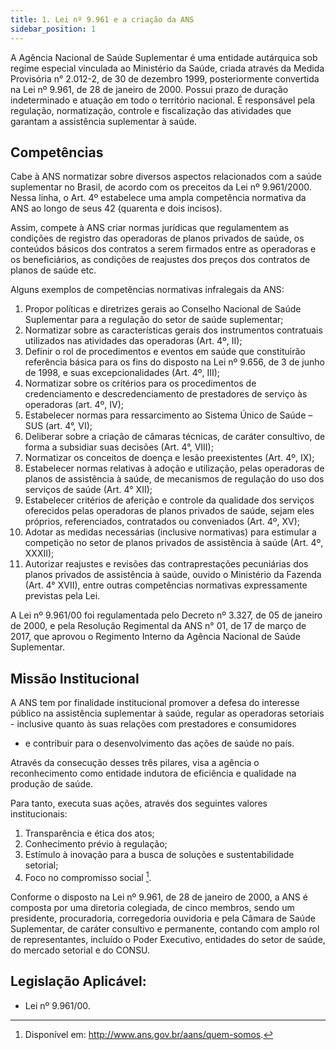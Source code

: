 ```yaml
---
title: 1. Lei nº 9.961 e a criação da ANS
sidebar_position: 1
---
```


A Agência Nacional de Saúde Suplementar é uma entidade autárquica sob regime especial vinculada
ao Ministério da Saúde, criada através da Medida Provisória n° 2.012-2, de 30 de dezembro 1999,
posteriormente convertida na Lei nº 9.961, de 28 de janeiro de 2000. Possui prazo de duração indeterminado
e atuação em todo o território nacional. É responsável pela regulação, normatização, controle e fiscalização
das atividades que garantam a assistência suplementar à saúde.

## Competências

Cabe à ANS normatizar sobre diversos aspectos relacionados com a saúde suplementar no Brasil, de
acordo com os preceitos da Lei nº 9.961/2000. Nessa linha, o Art. 4º estabelece uma ampla competência
normativa da ANS ao longo de seus 42 (quarenta e dois incisos).

Assim, compete à ANS criar normas jurídicas que regulamentem as condições de registro das operadoras
de planos privados de saúde, os conteúdos básicos dos contratos a serem firmados entre as operadoras e
os beneficiários, as condições de reajustes dos preços dos contratos de planos de saúde etc.

Alguns exemplos de competências normativas infralegais da ANS:
1. Propor políticas e diretrizes gerais ao Conselho Nacional de Saúde Suplementar para a regulação do
setor de saúde suplementar;
2. Normatizar sobre as características gerais dos instrumentos contratuais utilizados nas atividades das
operadoras (Art. 4º, II);
3. Definir o rol de procedimentos e eventos em saúde que constituirão referência básica para os fins do
disposto na Lei nº 9.656, de 3 de junho de 1998, e suas excepcionalidades (Art. 4º, III);
4. Normatizar sobre os critérios para os procedimentos de credenciamento e descredenciamento de
prestadores de serviço às operadoras (art. 4º, IV);
5. Estabelecer normas para ressarcimento ao Sistema Único de Saúde – SUS (art. 4°, VI);
6. Deliberar sobre a criação de câmaras técnicas, de caráter consultivo, de forma a subsidiar suas
decisões (Art. 4°, VIII);
7. Normatizar os conceitos de doença e lesão preexistentes (Art. 4º, IX);
8. Estabelecer normas relativas à adoção e utilização, pelas operadoras de planos de assistência à saúde,
de mecanismos de regulação do uso dos serviços de saúde (Art. 4° XII);
9. Estabelecer critérios de aferição e controle da qualidade dos serviços oferecidos pelas operadoras de
planos privados de saúde, sejam eles próprios, referenciados, contratados ou conveniados (Art. 4º, XV);
10. Adotar as medidas necessárias (inclusive normativas) para estimular a competição no setor de planos
privados de assistência à saúde (Art. 4º, XXXII);
11. Autorizar reajustes e revisões das contraprestações pecuniárias dos planos privados de assistência
à saúde, ouvido o Ministério da Fazenda (Art. 4° XVII), entre outras competências normativas
expressamente previstas pela Lei.

A Lei nº 9.961/00 foi regulamentada pelo Decreto nº 3.327, de 05 de janeiro de 2000, e pela Resolução
Regimental da ANS n° 01, de 17 de março de 2017, que aprovou o Regimento Interno da Agência Nacional
de Saúde Suplementar.

## Missão Institucional

A ANS tem por finalidade institucional promover a defesa do interesse público na assistência suplementar à
saúde, regular as operadoras setoriais - inclusive quanto às suas relações com prestadores e consumidores
- e contribuir para o desenvolvimento das ações de saúde no país.

Através da consecução desses três pilares, visa a agência o reconhecimento como entidade indutora de
eficiência e qualidade na produção de saúde.

Para tanto, executa suas ações, através dos seguintes valores institucionais:
1. Transparência e ética dos atos;
2. Conhecimento prévio à regulação;
3. Estímulo à inovação para a busca de soluções e sustentabilidade setorial;
4. Foco no compromisso social [^39].

Conforme o disposto na Lei nº 9.961, de 28 de janeiro de 2000, a ANS é composta por uma diretoria
colegiada, de cinco membros, sendo um presidente, procuradoria, corregedoria ouvidoria e pela Câmara
de Saúde Suplementar, de caráter consultivo e permanente, contando com amplo rol de representantes,
incluído o Poder Executivo, entidades do setor de saúde, do mercado setorial e do CONSU.

## Legislação Aplicável:

- Lei nº 9.961/00.

[^39]: Disponível em: http://www.ans.gov.br/aans/quem-somos.